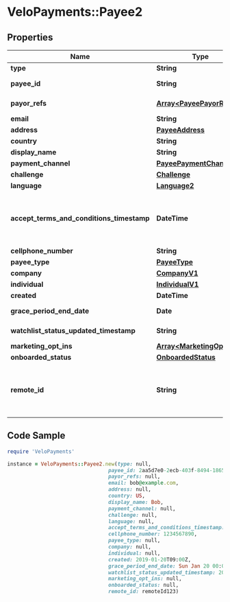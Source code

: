 # VeloPayments::Payee2

## Properties

Name | Type | Description | Notes
------------ | ------------- | ------------- | -------------
**type** | **String** |  | [optional] 
**payee_id** | **String** |  | [optional] [readonly] 
**payor_refs** | [**Array&lt;PayeePayorRefV2&gt;**](PayeePayorRefV2.md) |  | [optional] [readonly] 
**email** | **String** |  | [optional] 
**address** | [**PayeeAddress**](PayeeAddress.md) |  | [optional] 
**country** | **String** |  | [optional] 
**display_name** | **String** |  | [optional] 
**payment_channel** | [**PayeePaymentChannel2**](PayeePaymentChannel2.md) |  | [optional] 
**challenge** | [**Challenge**](Challenge.md) |  | [optional] 
**language** | [**Language2**](Language2.md) |  | [optional] 
**accept_terms_and_conditions_timestamp** | **DateTime** | The timestamp when the payee last accepted T&amp;Cs | [optional] [readonly] 
**cellphone_number** | **String** |  | [optional] 
**payee_type** | [**PayeeType**](PayeeType.md) |  | [optional] 
**company** | [**CompanyV1**](CompanyV1.md) |  | [optional] 
**individual** | [**IndividualV1**](IndividualV1.md) |  | [optional] 
**created** | **DateTime** |  | [optional] 
**grace_period_end_date** | **Date** |  | [optional] [readonly] 
**watchlist_status_updated_timestamp** | **String** |  | [optional] [readonly] 
**marketing_opt_ins** | [**Array&lt;MarketingOptIn&gt;**](MarketingOptIn.md) |  | [optional] 
**onboarded_status** | [**OnboardedStatus**](OnboardedStatus.md) |  | [optional] 
**remote_id** | **String** | Remote Id must be between 1 and 100 characters long | [optional] 

## Code Sample

```ruby
require 'VeloPayments'

instance = VeloPayments::Payee2.new(type: null,
                                 payee_id: 2aa5d7e0-2ecb-403f-8494-1865ed0454e9,
                                 payor_refs: null,
                                 email: bob@example.com,
                                 address: null,
                                 country: US,
                                 display_name: Bob,
                                 payment_channel: null,
                                 challenge: null,
                                 language: null,
                                 accept_terms_and_conditions_timestamp: 2019-01-20T09:00Z,
                                 cellphone_number: 1234567890,
                                 payee_type: null,
                                 company: null,
                                 individual: null,
                                 created: 2019-01-20T09:00Z,
                                 grace_period_end_date: Sun Jan 20 00:00:00 GMT 2019,
                                 watchlist_status_updated_timestamp: 2019-01-20T09:00:00+00:00,
                                 marketing_opt_ins: null,
                                 onboarded_status: null,
                                 remote_id: remoteId123)
```


